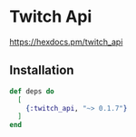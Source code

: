 # Twitch Api

https://hexdocs.pm/twitch_api

## Installation

```elixir
def deps do
  [
    {:twitch_api, "~> 0.1.7"}
  ]
end
```

